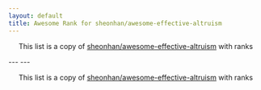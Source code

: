 ```yaml
---
layout: default
title: Awesome Rank for sheonhan/awesome-effective-altruism
---
```


<p align="center">
	This list is a copy of <a href="https://github.com/sheonhan/awesome-effective-altruism">sheonhan/awesome-effective-altruism</a> with ranks
</p>
---
---
<p align="center">
	This list is a copy of <a href="https://github.com/sheonhan/awesome-effective-altruism">sheonhan/awesome-effective-altruism</a> with ranks
</p>
